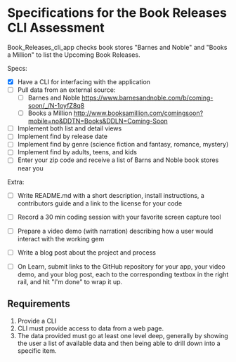 # Specifications for the Book Releases CLI Assessment

Book_Releases_cli_app checks book stores "Barnes and Noble" and "Books a Million" to list the Upcoming Book Releases.

Specs:
- [x] Have a CLI for interfacing with the application
- [ ] Pull data from an external source:
  - [ ] Barnes and Noble https://www.barnesandnoble.com/b/coming-soon/_/N-1oyfZ8q8
  - [ ] Books a Million http://www.booksamillion.com/comingsoon?mobile=no&DDTN=Books&DDLN=Coming-Soon
- [ ] Implement both list and detail views
- [ ] Implement find by release date
- [ ] Implement find by genre (science fiction and fantasy, romance, mystery)
- [ ] Implement find by adults, teens, and kids
- [ ] Enter your zip code and receive a list of Barns and Noble book stores near you

Extra:
- [ ] Write README.md with a short description, install instructions, a contributors guide and
      a link to the license for your code
- [ ] Record a 30 min coding session with your favorite screen capture tool
- [ ] Prepare a video demo (with narration) describing how a user would interact with the working gem
- [ ] Write a blog post about the project and process
- [ ] On Learn, submit links to the GitHub repository for your app, your video demo,
      and your blog post, each to the corresponding textbox in the right rail, and hit "I'm done" to wrap it up.


## Requirements

1. Provide a CLI
2. CLI must provide access to data from a web page.
3. The data provided must go at least one level deep, generally by showing the user a list of available data and then being able to drill down into a specific item.
